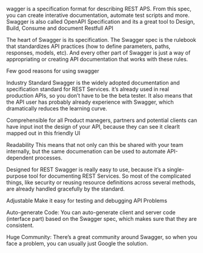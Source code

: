 wagger is a specification format for describing REST APS. From this spec, you can create interative documentation, automate test scripts and more. Swagger is also called OpenAPI Specification and its a great tool to Design, Build, Consume and document Restfull API

The heart of Swagger is its specification. The Swagger spec is the rulebook that standardizes API practices (how to define parameters, paths, responses, models, etc). And every other part of Swagger is just a way of appropriating or creating API documentation that works with these rules.

Few good reasons for using swagger

Industry Standard
Swagger is the widely adopted documentation and specification standard for REST Services. it’s already used in real production APIs, so you don’t have to be the beta tester. It also means that the API user has probably already experience with Swagger, which dramatically reduces the learning curve.

Comprehensible for all
Product manegers, partners and potential clients can have input inot the design of your API, because they can see it clearlt mapped out in this friendly UI

Readability
This means that not only can this be shared with your team internally, but the same documenation can be used to automate API-dependent processes.

Designed for REST
Swagger is really easy to use, because it’s a single-purpose tool for documenting REST Services. So most of the complicated things, like security or reusing resource definitions across several methods, are already handled gracefully by the standard.

Adjustable
Make it easy for testing and debugging API Problems

Auto-generate Code: 
You can auto-generate client and server code (interface part) based on the Swagger spec, which makes sure that they are consistent. 

Huge Community: 
There’s a great community around Swagger, so when you face a problem, you can usually just Google the solution.
